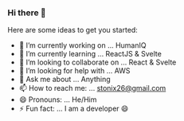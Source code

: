 ### Hi there 👋


Here are some ideas to get you started:

- 🔭 I’m currently working on ... HumanIQ
- 🌱 I’m currently learning ... ReactJS & Svelte
- 👯 I’m looking to collaborate on ... React & Svelte
- 🤔 I’m looking for help with ... AWS
- 💬 Ask me about ... Anything
- 📫 How to reach me: ... <stonix26@gmail.com>
- 😄 Pronouns: ... He/Him
- ⚡ Fun fact: ... I am a developer 😄
